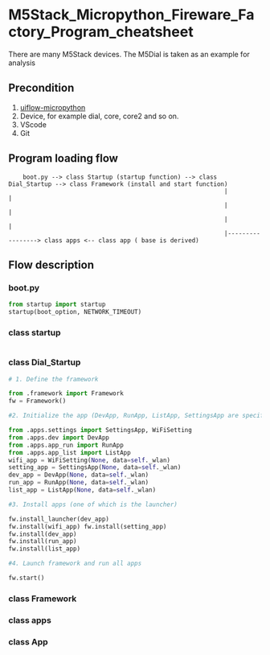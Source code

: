 # M5Stack_Micropython_Fireware_Factory_Program_cheatsheet
There are many M5Stack devices. The M5Dial is taken as an example for analysis

## Precondition

1. [uiflow-micropython](https://github.com/m5stack/uiflow-micropython)
2. Device, for example dial, core, core2 and so on.
3. VScode
4. Git 

## Program loading flow 

```
    boot.py --> class Startup (startup function) --> class Dial_Startup --> class Framework (install and start function)
                                                            |                        |
                                                            |                        |
                                                            |                        |   
                                                            |-----------------> class apps <-- class app ( base is derived)
```

## Flow description

### boot.py

```python
from startup import startup 
startup(boot_option, NETWORK_TIMEOUT)
```

### class startup

```python
```

### class Dial_Startup

```python
# 1. Define the framework

from .framework import Framework
fw = Framework()

#2. Initialize the app (DevApp, RunApp, ListApp, SettingsApp are specific app definitions and exist in the apps directory in the diagram).

from .apps.settings import SettingsApp, WiFiSetting
from .apps.dev import DevApp
from .apps.app_run import RunApp
from .apps.app_list import ListApp
wifi_app = WiFiSetting(None, data=self._wlan)
setting_app = SettingsApp(None, data=self._wlan)
dev_app = DevApp(None, data=self._wlan)
run_app = RunApp(None, data=self._wlan)
list_app = ListApp(None, data=self._wlan)

#3. Install apps (one of which is the launcher)

fw.install_launcher(dev_app)
fw.install(wifi_app) fw.install(setting_app)
fw.install(dev_app)
fw.install(run_app)
fw.install(list_app)

#4. Launch framework and run all apps

fw.start()

```

### class Framework
### class apps
### class App
 

